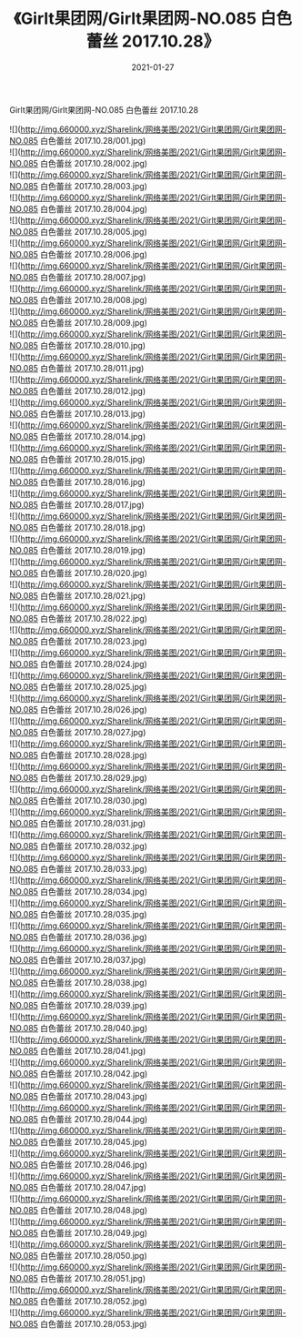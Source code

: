 ﻿---
layout: post
title:  《Girlt果团网/Girlt果团网-NO.085 白色蕾丝 2017.10.28》
date:   2021-01-27
img: http://img.660000.xyz/Sharelink/网络美图/2021/Girlt果团网/Girlt果团网-NO.085 白色蕾丝 2017.10.28/000.jpg
categories: [美女, 清纯, 唯美]
---

Girlt果团网/Girlt果团网-NO.085 白色蕾丝 2017.10.28

 ![](http://img.660000.xyz/Sharelink/网络美图/2021/Girlt果团网/Girlt果团网-NO.085 白色蕾丝 2017.10.28/001.jpg) <br>![](http://img.660000.xyz/Sharelink/网络美图/2021/Girlt果团网/Girlt果团网-NO.085 白色蕾丝 2017.10.28/002.jpg) <br>![](http://img.660000.xyz/Sharelink/网络美图/2021/Girlt果团网/Girlt果团网-NO.085 白色蕾丝 2017.10.28/003.jpg) <br>![](http://img.660000.xyz/Sharelink/网络美图/2021/Girlt果团网/Girlt果团网-NO.085 白色蕾丝 2017.10.28/004.jpg) <br>![](http://img.660000.xyz/Sharelink/网络美图/2021/Girlt果团网/Girlt果团网-NO.085 白色蕾丝 2017.10.28/005.jpg) <br>![](http://img.660000.xyz/Sharelink/网络美图/2021/Girlt果团网/Girlt果团网-NO.085 白色蕾丝 2017.10.28/006.jpg) <br>![](http://img.660000.xyz/Sharelink/网络美图/2021/Girlt果团网/Girlt果团网-NO.085 白色蕾丝 2017.10.28/007.jpg) <br>![](http://img.660000.xyz/Sharelink/网络美图/2021/Girlt果团网/Girlt果团网-NO.085 白色蕾丝 2017.10.28/008.jpg) <br>![](http://img.660000.xyz/Sharelink/网络美图/2021/Girlt果团网/Girlt果团网-NO.085 白色蕾丝 2017.10.28/009.jpg) <br>![](http://img.660000.xyz/Sharelink/网络美图/2021/Girlt果团网/Girlt果团网-NO.085 白色蕾丝 2017.10.28/010.jpg) <br>![](http://img.660000.xyz/Sharelink/网络美图/2021/Girlt果团网/Girlt果团网-NO.085 白色蕾丝 2017.10.28/011.jpg) <br>![](http://img.660000.xyz/Sharelink/网络美图/2021/Girlt果团网/Girlt果团网-NO.085 白色蕾丝 2017.10.28/012.jpg) <br>![](http://img.660000.xyz/Sharelink/网络美图/2021/Girlt果团网/Girlt果团网-NO.085 白色蕾丝 2017.10.28/013.jpg) <br>![](http://img.660000.xyz/Sharelink/网络美图/2021/Girlt果团网/Girlt果团网-NO.085 白色蕾丝 2017.10.28/014.jpg) <br>![](http://img.660000.xyz/Sharelink/网络美图/2021/Girlt果团网/Girlt果团网-NO.085 白色蕾丝 2017.10.28/015.jpg) <br>![](http://img.660000.xyz/Sharelink/网络美图/2021/Girlt果团网/Girlt果团网-NO.085 白色蕾丝 2017.10.28/016.jpg) <br>![](http://img.660000.xyz/Sharelink/网络美图/2021/Girlt果团网/Girlt果团网-NO.085 白色蕾丝 2017.10.28/017.jpg) <br>![](http://img.660000.xyz/Sharelink/网络美图/2021/Girlt果团网/Girlt果团网-NO.085 白色蕾丝 2017.10.28/018.jpg) <br>![](http://img.660000.xyz/Sharelink/网络美图/2021/Girlt果团网/Girlt果团网-NO.085 白色蕾丝 2017.10.28/019.jpg) <br>![](http://img.660000.xyz/Sharelink/网络美图/2021/Girlt果团网/Girlt果团网-NO.085 白色蕾丝 2017.10.28/020.jpg) <br>![](http://img.660000.xyz/Sharelink/网络美图/2021/Girlt果团网/Girlt果团网-NO.085 白色蕾丝 2017.10.28/021.jpg) <br>![](http://img.660000.xyz/Sharelink/网络美图/2021/Girlt果团网/Girlt果团网-NO.085 白色蕾丝 2017.10.28/022.jpg) <br>![](http://img.660000.xyz/Sharelink/网络美图/2021/Girlt果团网/Girlt果团网-NO.085 白色蕾丝 2017.10.28/023.jpg) <br>![](http://img.660000.xyz/Sharelink/网络美图/2021/Girlt果团网/Girlt果团网-NO.085 白色蕾丝 2017.10.28/024.jpg) <br>![](http://img.660000.xyz/Sharelink/网络美图/2021/Girlt果团网/Girlt果团网-NO.085 白色蕾丝 2017.10.28/025.jpg) <br>![](http://img.660000.xyz/Sharelink/网络美图/2021/Girlt果团网/Girlt果团网-NO.085 白色蕾丝 2017.10.28/026.jpg) <br>![](http://img.660000.xyz/Sharelink/网络美图/2021/Girlt果团网/Girlt果团网-NO.085 白色蕾丝 2017.10.28/027.jpg) <br>![](http://img.660000.xyz/Sharelink/网络美图/2021/Girlt果团网/Girlt果团网-NO.085 白色蕾丝 2017.10.28/028.jpg) <br>![](http://img.660000.xyz/Sharelink/网络美图/2021/Girlt果团网/Girlt果团网-NO.085 白色蕾丝 2017.10.28/029.jpg) <br>![](http://img.660000.xyz/Sharelink/网络美图/2021/Girlt果团网/Girlt果团网-NO.085 白色蕾丝 2017.10.28/030.jpg) <br>![](http://img.660000.xyz/Sharelink/网络美图/2021/Girlt果团网/Girlt果团网-NO.085 白色蕾丝 2017.10.28/031.jpg) <br>![](http://img.660000.xyz/Sharelink/网络美图/2021/Girlt果团网/Girlt果团网-NO.085 白色蕾丝 2017.10.28/032.jpg) <br>![](http://img.660000.xyz/Sharelink/网络美图/2021/Girlt果团网/Girlt果团网-NO.085 白色蕾丝 2017.10.28/033.jpg) <br>![](http://img.660000.xyz/Sharelink/网络美图/2021/Girlt果团网/Girlt果团网-NO.085 白色蕾丝 2017.10.28/034.jpg) <br>![](http://img.660000.xyz/Sharelink/网络美图/2021/Girlt果团网/Girlt果团网-NO.085 白色蕾丝 2017.10.28/035.jpg) <br>![](http://img.660000.xyz/Sharelink/网络美图/2021/Girlt果团网/Girlt果团网-NO.085 白色蕾丝 2017.10.28/036.jpg) <br>![](http://img.660000.xyz/Sharelink/网络美图/2021/Girlt果团网/Girlt果团网-NO.085 白色蕾丝 2017.10.28/037.jpg) <br>![](http://img.660000.xyz/Sharelink/网络美图/2021/Girlt果团网/Girlt果团网-NO.085 白色蕾丝 2017.10.28/038.jpg) <br>![](http://img.660000.xyz/Sharelink/网络美图/2021/Girlt果团网/Girlt果团网-NO.085 白色蕾丝 2017.10.28/039.jpg) <br>![](http://img.660000.xyz/Sharelink/网络美图/2021/Girlt果团网/Girlt果团网-NO.085 白色蕾丝 2017.10.28/040.jpg) <br>![](http://img.660000.xyz/Sharelink/网络美图/2021/Girlt果团网/Girlt果团网-NO.085 白色蕾丝 2017.10.28/041.jpg) <br>![](http://img.660000.xyz/Sharelink/网络美图/2021/Girlt果团网/Girlt果团网-NO.085 白色蕾丝 2017.10.28/042.jpg) <br>![](http://img.660000.xyz/Sharelink/网络美图/2021/Girlt果团网/Girlt果团网-NO.085 白色蕾丝 2017.10.28/043.jpg) <br>![](http://img.660000.xyz/Sharelink/网络美图/2021/Girlt果团网/Girlt果团网-NO.085 白色蕾丝 2017.10.28/044.jpg) <br>![](http://img.660000.xyz/Sharelink/网络美图/2021/Girlt果团网/Girlt果团网-NO.085 白色蕾丝 2017.10.28/045.jpg) <br>![](http://img.660000.xyz/Sharelink/网络美图/2021/Girlt果团网/Girlt果团网-NO.085 白色蕾丝 2017.10.28/046.jpg) <br>![](http://img.660000.xyz/Sharelink/网络美图/2021/Girlt果团网/Girlt果团网-NO.085 白色蕾丝 2017.10.28/047.jpg) <br>![](http://img.660000.xyz/Sharelink/网络美图/2021/Girlt果团网/Girlt果团网-NO.085 白色蕾丝 2017.10.28/048.jpg) <br>![](http://img.660000.xyz/Sharelink/网络美图/2021/Girlt果团网/Girlt果团网-NO.085 白色蕾丝 2017.10.28/049.jpg) <br>![](http://img.660000.xyz/Sharelink/网络美图/2021/Girlt果团网/Girlt果团网-NO.085 白色蕾丝 2017.10.28/050.jpg) <br>![](http://img.660000.xyz/Sharelink/网络美图/2021/Girlt果团网/Girlt果团网-NO.085 白色蕾丝 2017.10.28/051.jpg) <br>![](http://img.660000.xyz/Sharelink/网络美图/2021/Girlt果团网/Girlt果团网-NO.085 白色蕾丝 2017.10.28/052.jpg) <br>![](http://img.660000.xyz/Sharelink/网络美图/2021/Girlt果团网/Girlt果团网-NO.085 白色蕾丝 2017.10.28/053.jpg) <br>